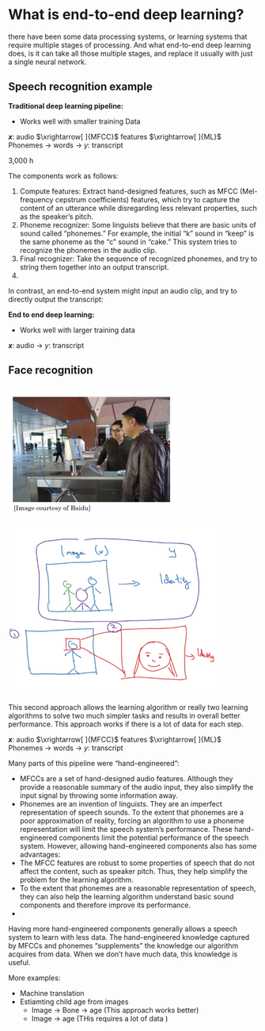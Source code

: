 # What is end-to-end deep learning?

there have been some data processing systems, or learning systems that require multiple stages of processing. And what end-to-end deep learning does, is it can take all those multiple stages, and replace it usually with just a single neural network.

## Speech recognition example

**Traditional deep learning pipeline:**
* Works well with smaller training Data

**$x$**: audio $\xrightarrow[ ]{MFCC}$ features $\xrightarrow[ ]{ML}$ Phonemes $\rightarrow$ words $\rightarrow$ $y$: transcript

3,000 h

The components work as follows:
1. Compute features: Extract hand-designed features, such as MFCC (​Mel-frequency cepstrum coefficients) features, ​which try to capture the content of an utterance while disregarding less relevant properties, such as the speaker’s pitch.
2. Phoneme recognizer: Some linguists believe that there are basic units of sound called “phonemes.” For example, the initial “k” sound in “keep” is the same phoneme as the “c” sound in “cake.” This system tries to recognize the phonemes in the audio clip.
3. Final recognizer: Take the sequence of recognized phonemes, and try to string them together into an output transcript.
4.
In contrast, an end-to-end system might input an audio clip, and try to directly output the transcript:

**End to end deep learning:**
* Works well with larger training data

**$x$**: audio $\longrightarrow$ $y$: transcript

## Face recognition
![](images/075-end-to-end-learning-01cc44f1.png)

![](images/075-end-to-end-learning-61cfd687.png)

This second approach allows the learning algorithm or really two learning algorithms to solve two much simpler tasks and results in overall better performance. This approach works if there is a lot of data for each step.

**$x$**: audio $\xrightarrow[ ]{MFCC}$ features $\xrightarrow[ ]{ML}$ Phonemes $\rightarrow$ words $\rightarrow$ $y$: transcript

Many parts of this pipeline were “hand-engineered”:
- MFCCs are a set of hand-designed audio features. Although they provide a reasonable summary of the audio input, they also simplify the input signal by throwing some information away.
- Phonemes are an invention of linguists. They are an imperfect representation of speech sounds. To the extent that phonemes are a poor approximation of reality, forcing an algorithm to use a phoneme representation will limit the speech system’s performance.
These hand-engineered components limit the potential performance of the speech system. However, allowing hand-engineered components also has some advantages:
- The MFCC features are robust to some properties of speech that do not affect the content, such as speaker pitch. Thus, they help simplify the problem for the learning algorithm.
- To the extent that phonemes are a reasonable representation of speech, they can also help the learning algorithm understand basic sound components and therefore improve its performance.
-
Having more hand-engineered components generally allows a speech system to learn with less data. The hand-engineered knowledge captured by MFCCs and phonemes “supplements” the knowledge our algorithm acquires from data. When we don’t have much data, this knowledge is useful.

More examples:
- Machine translation
- Estiamting child age from images
  - Image $\rightarrow$ Bone $\rightarrow$ age (This approach works better)
  - Image $\rightarrow$ age (THis requires a lot of data )
